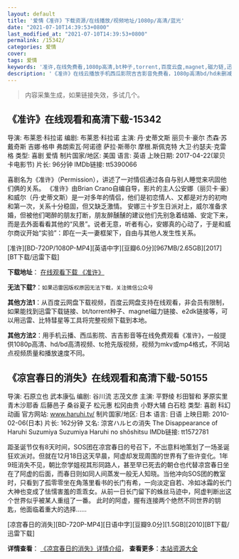 ```yaml
---
layout: default
title: '爱情《准许》下载资源/在线播放/视频地址/1080p/高清/蓝光'
date: "2021-07-10T14:39:53+0800"
last_modified_at: "2021-07-10T14:39:53+0800"
permalink: /15342/
categories: 爱情
cover:
tags: 爱情
keywords: '准许,在线免费看,1080p高清,bt种子,torrent,百度云盘,magnet,磁力链,迅雷下载资源'
description: '《准许》在线云播放手机西瓜影院吉吉影音免费看，1080p高清bd/hd未删减完整版和tc抢先枪版，mkv/mp4格式，附带bt/torrent种子、magnet/磁力链、百度云盘、网盘资源迅雷下载链接'
---
```


>内容采集生成，如果链接失效，多试几个。


## 《准许》在线观看和高清下载-15342

导演: 布莱恩·科拉诺 编剧: 布莱恩·科拉诺 主演: 丹·史蒂文斯 丽贝卡·豪尔 杰森·苏戴奇斯 吉娜·格申 弗朗索瓦·阿诺德 萨拉·斯蒂尔 摩根.斯佩克特 大卫·约瑟夫·克雷格 类型: 喜剧 爱情 制片国家/地区: 美国 语言: 英语 上映日期: 2017-04-22(翠贝卡电影节) 片长: 96分钟 IMDb链接: tt5390066

喜剧名为《准许》（Permission），讲述了一对情侣通过各自与别人睡觉来巩固他们俩的关系。 《准许》由Brian Crano自编自导，影片的主人公安娜（丽贝卡·豪）和威尔（丹·史蒂文斯）是一对多年的情侣，他们是初恋情人、又都是对方的初吻和第一次，关系十分稳固，但又缺乏激情。 安娜三十岁生日派对上，威尔准备求婚，但被他们喝醉的朋友打断，朋友醉醺醺的建议他们先别急着结婚、安定下来，而是去外面看看其他的“风景”。说者无意，听者有心，安娜真的心动了，于是和威尔商议开始“实验”：即在一夫一妻框架下，自由与其他人发生性关系。


[准许][BD-720P/1080P-MP4][英语中字][豆瓣6.0分][967MB/2.65GB][2017][BT下载/迅雷下载]

**下载地址**： [在线观看下载 《准许》](https://www.btdx8.com/torrent/zx_2017.html) 


**无法下载?**：`如果迅雷因版权原因无法下载，关注微信公众号 `

**其他方法1**：从百度云网盘下载视频，百度云网盘支持在线观看，非会员有限制，如果能找到迅雷下载链接、bt/torrent种子、magnet磁力链接、e2dk链接等，可以用迅雷、比特彗星等工具将完整视频下载到本地。

**其他方法2**：用手机云播、西瓜影院、吉吉影音等在线免费观看《准许》，一般提供1080p高清、hd/bd高清视频、tc抢先版视频，视频为mkv或mp4格式，不同站点视频质量和播放速度不同。


## 《凉宫春日的消失》在线观看和高清下载-50155

导演: 石原立也 武本康弘 编剧: 谷川流 志茂文彦 主演: 平野绫 杉田智和 茅原实里 青木沙耶香 后藤邑子 桑谷夏子 松元惠 松冈由贵 小野大辅 白石稔 类型: 喜剧 科幻 动画 官方网站: www.haruhi.tv/ 制片国家/地区: 日本 语言: 日语 上映日期: 2010-02-06(日本) 片长: 162分钟 又名: 涼宮ハルヒの消失 The Disappearance of Haruhi Suzumiya Suzumiya Haruhi no shôshitsu IMDb链接: tt1572781

距圣诞节仅有8天时间，SOS团在凉宫春日的号召下，不出意料地策划了一场圣诞狂欢派对。但就在12月18日这天早晨，阿虚却发现周围的世界有了些许变化。1年9班消失不见，朝比奈学姐视其形同路人，甚至早已死去的朝仓也代替凉宫春日坐在了阿虚的后面，而春日则如同人间蒸发一般无人知晓。当他冲向SOS团的教室时，只看到了孤零零坐在角落里看书的长门有希，一向淡定自若、冷如冰霜的长门大神也变成了怯懦害羞的乖乖女。从前一日长门留下的蛛丝马迹中，阿虚判断出这个世界似乎被某人重组了一番。 此时的阿虚，握有连接两个绝然不同世界的钥匙，他面临着重大的选择……


[凉宫春日的消失][BD-720P-MP4][日语中字][豆瓣9.0分][1.5GB][2010][BT下载/迅雷下载]

**详情查看**： [《凉宫春日的消失》详情介绍](/movie/50155/)， **查看更多**：[本站资源大全](/movie/t/all/)

